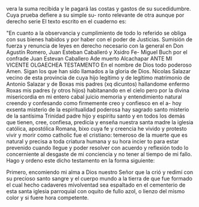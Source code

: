vera la suma recibida y le pagará las costas y gastos de su sucedidumbre. Cuya prueba defiere a su simple su- ronto relevante de otra aunque por derecho serie
El texto escrito en el cuaderno es:

"En cuanto a la observancia y cumplimiento de todo lo referido se obliga con sus bienes habidos y por haber con el poder de Justicias. Sumisión de fuerza y renuncia de leyes en derecho necesario con la general en
Don Agustín Romero, Juan Esteban Caballeró y Xsidro Fe-
Miguel Buch
por el confrade Juan Estevan
Caballero
Ade muerto Alcachapar
ANTE MI VICENTE OLGAECHEA
TESTAMENTO
En el nombre de Dios todo poderoso Amen. Sigan los que
han sido llamados a la gloria de Dios.
Nicolas Salazar
vecino de esta provincia de cuya hijo legítimo y de
legítimo matrimonio de Antonio Salazar y de
Boxas mis padres (xq dicuntos) hallandome enfermo
Roxas mis padres (y otros hijos) habitanando en el cielo pero por la divina misericordia en mi entero cabal juicio memoria y entendimiento natural creendo y confesando como firmemente creo y confiesco en el a- hoy exsenta misterio de la espiritualidad poderosa
hay sagrado santo misterio de la santísima Trinidad padre hijo y espíritu santo y en todos los demás que tienen, cree, confiesa, predicía y enseña nuestra santa madre la iglesia católica, apostólica Romana, bixo cuya fe y
creencia he vivido y
protesto vivir y morir como
catholic fue el cristiano: temeroso de la muerte que es
natural y precisa a toda criatura humana y su hora incier
to para estar prevenido cuando llegue y poder resolver
con acuerdo y reflexión todo lo concerniente al desgaste de mi conciencia y no tener al tiempo de mi fallo.
Hago y ordeno este dicho testamento en la forma siguiente:

Primero, encomiendo mi alma a Dios nuestro Señor que la crió y redimí con su precioso santo sangre y el cuerpo mundo a la tierra de que fue formado el cual hecho
cadaveres mívolventad sea espaltado en el cementerio de esta santa iglesia parroquial con oquito de fullo azol, o lienzo del mismo color y si fuere hora competente.
